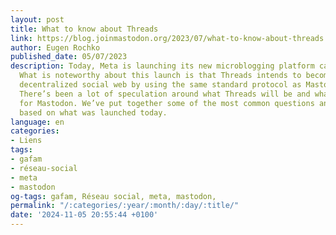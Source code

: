 ```yaml
---
layout: post
title: What to know about Threads
link: https://blog.joinmastodon.org/2023/07/what-to-know-about-threads
author: Eugen Rochko
published_date: 05/07/2023
description: Today, Meta is launching its new microblogging platform called Threads.
  What is noteworthy about this launch is that Threads intends to become part of the
  decentralized social web by using the same standard protocol as Mastodon, ActivityPub.
  There’s been a lot of speculation around what Threads will be and what it means
  for Mastodon. We’ve put together some of the most common questions and our responses
  based on what was launched today.
language: en
categories:
- Liens
tags:
- gafam
- réseau-social
- meta
- mastodon
og-tags: gafam, Réseau social, meta, mastodon,
permalink: "/:categories/:year/:month/:day/:title/"
date: '2024-11-05 20:55:44 +0100'
---
```

